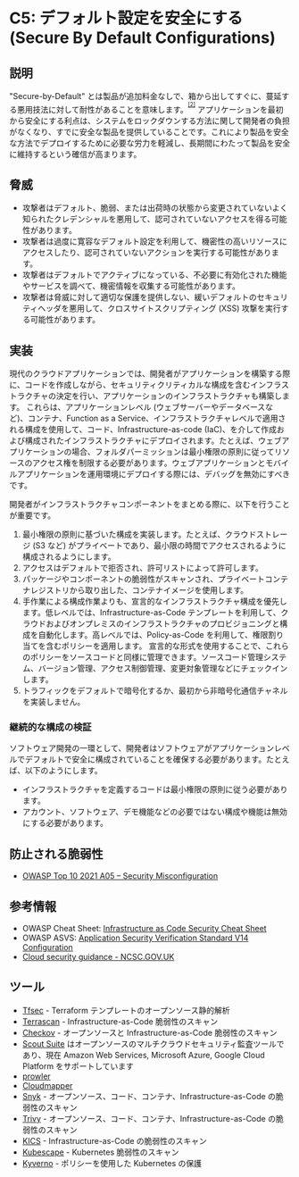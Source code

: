 # C5: デフォルト設定を安全にする (Secure By Default Configurations)

## 説明

"Secure-by-Default" とは製品が追加料金なしで、箱から出してすぐに、蔓延する悪用技法に対して耐性があることを意味します。<sup><sup>[\[2\]](#footnote-2)</sup></sup> アプリケーションを最初から安全にする利点は、システムをロックダウンする方法に関して開発者の負担がなくなり、すでに安全な製品を提供していることです。これにより製品を安全な方法でデプロイするために必要な労力を軽減し、長期間にわたって製品を安全に維持するという確信が高まります。

## 脅威

- 攻撃者はデフォルト、脆弱、または出荷時の状態から変更されていないよく知られたクレデンシャルを悪用して、認可されていないアクセスを得る可能性があります。
- 攻撃者は過度に寛容なデフォルト設定を利用して、機密性の高いリソースにアクセスしたり、認可されていないアクションを実行する可能性があります。
- 攻撃者はデフォルトでアクティブになっている、不必要に有効化された機能やサービスを調べて、機密情報を収集する可能性があります。
- 攻撃者は脅威に対して適切な保護を提供しない、緩いデフォルトのセキュリティヘッダを悪用して、クロスサイトスクリプティング (XSS) 攻撃を実行する可能性があります。

## 実装

現代のクラウドアプリケーションでは、開発者がアプリケーションを構築する際に、コードを作成しながら、セキュリティクリティカルな構成を含むインフラストラクチャの決定を行い、アプリケーションのインフラストラクチャも構築します。
これらは、アプリケーションレベル (ウェブサーバーやデータベースなど)、コンテナ、Function as a Service、インフラストラクチャレベルで適用される構成を使用して、コード、Infrastructure-as-code (IaC)、を介して作成および構成されたインフラストラクチャにデプロイされます。たとえば、ウェブアプリケーションの場合、フォルダパーミッションは最小権限の原則に従ってリソースのアクセス権を制限する必要があります。ウェブアプリケーションとモバイルアプリケーションを運用環境にデプロイする際には、デバッグを無効にすべきです。

開発者がインフラストラクチャコンポーネントをまとめる際に、以下を行うことが重要です。

1. 最小権限の原則に基づいた構成を実装します。たとえば、クラウドストレージ (S3 など) がプライベートであり、最小限の時間でアクセスされるように構成されるようにします。
2. アクセスはデフォルトで拒否され、許可リストによって許可します。
3. パッケージやコンポーネントの脆弱性がスキャンされ、プライベートコンテナレジストリから取り出した、コンテナイメージを使用します。
4. 手作業による構成作業よりも、宣言的なインフラストラクチャ構成を優先します。低レベルでは、Infrastructure-as-Code テンプレートを利用して、クラウドおよびオンプレミスのインフラストラクチャのプロビジョニングと構成を自動化します。高レベルでは、Policy-as-Code を利用して、権限割り当てを含むポリシーを適用します。
宣言的な形式を使用することで、これらのポリシーをソースコードと同様に管理できます。ソースコード管理システム、バージョン管理、アクセス制御管理、変更対象管理などにチェックインします。
5. トラフィックをデフォルトで暗号化するか、最初から非暗号化通信チャネルを実装しません。

### 継続的な構成の検証

ソフトウェア開発の一環として、開発者はソフトウェアがアプリケーションレベルでデフォルトで安全に構成されていることを確保する必要があります。たとえば、以下のようにします。

- インフラストラクチャを定義するコードは最小権限の原則に従う必要があります。
- アカウント、ソフトウェア、デモ機能などの必要ではない構成や機能は無効にする必要があります。

## 防止される脆弱性

- [OWASP Top 10 2021 A05 – Security Misconfiguration](https://owasp.org/Top10/A05_2021-Security_Misconfiguration/)

## 参考情報

- OWASP Cheat Sheet: [Infrastructure as Code Security Cheat Sheet](https://cheatsheetseries.owasp.org/cheatsheets/Infrastructure_as_Code_Security_Cheat_Sheet.html)
- OWASP ASVS: [Application Security Verification Standard V14 Configuration](https://github.com/OWASP/ASVS/blob/master/5.0/en/0x22-V14-Config.md)
- [Cloud security guidance - NCSC.GOV.UK](https://www.ncsc.gov.uk/collection/cloud-security)

## ツール

- [Tfsec](https://github.com/aquasecurity/tfsec) - Terraform テンプレートのオープンソース静的解析
- [Terrascan](https://github.com/accurics/terrascan) - Infrastructure-as-Code 脆弱性のスキャン
- [Checkov](https://github.com/bridgecrewio/checkov) - オープンソースと Infrastructure-as-Code 脆弱性のスキャン
- [Scout Suite](https://github.com/nccgroup/ScoutSuite) はオープンソースのマルチクラウドセキュリティ監査ツールであり、現在 Amazon Web Services, Microsoft Azure, Google Cloud Platform をサポートしています
- [prowler](https://github.com/toniblyx/prowler)
- [Cloudmapper](https://github.com/duo-labs/cloudmapper)
- [Snyk](https://github.com/snyk/cli) - オープンソース、コード、コンテナ、Infrastructure-as-Code の脆弱性のスキャン
- [Trivy](https://github.com/aquasecurity/trivy) - オープンソース、コード、コンテナ、Infrastructure-as-Code の脆弱性のスキャン
- [KICS](https://github.com/Checkmarx/kics) - Infrastructure-as-Code の脆弱性のスキャン
- [Kubescape](https://github.com/kubescape/kubescape) - Kubernetes 脆弱性のスキャン
- [Kyverno](https://kyverno.io/docs/security/) - ポリシーを使用した Kubernetes の保護
